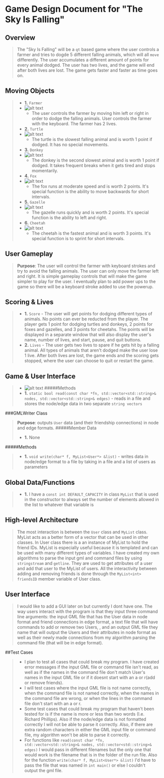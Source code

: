 # Game Design Document for "The Sky Is Falling"

## Overview
> The "Sky Is Falling" will be a `qt` based game where the user controls a farmer and tries to dogde 5 different falling animals, which will all `move` differently.
> The user accumulates a different amount of points for every animal dodged. The user has two lives, and the game will end after both lives are lost. The game gets faster and faster as time goes on.

## Moving Objects
> 
> + **1.** `Farmer`
> + ![alt text](http://www.econedlink.org/lessons/images_lessons/267_farmer1.jpg "Farmer")
>    - The user controls the farmer by moving him left or right in order to dodge the falling animals. User controls the farmer with the keyboard. The farmer has 2 lives.
> + **2.** `Turtle`
> + ![alt text](http://www.designdownloader.com/item/pngs/Sea_Turtle_t005/Sea_Turtle_t005-20120619174148-00001.png "Turtle")
>    - The turtle is the slowest falling animal and is worth 1 point if dodged. It has no special movements.
> + **3.** `Donkey`
> + ![alt text](http://icons.iconarchive.com/icons/turbomilk/animals/256/donkey-icon.png "Donkey")
>    - The donkey is the second slowest animal and is worth 1 point if dodged. It takes frequent breaks when it gets tired and stops momentarily.
> + **4.** `Fox`
> + ![alt text](http://osx.wdfiles.com/local--files/icon:cunning-fox/Cunning-Fox.png "Fox")
>    - The fox runs at moderate speed and is worth 2 points. It's special function is the ability to move backwards for short intervals. 
> + **5.** `Gazelle`
> + ![alt text](http://www.iconshock.com/img_jpg/SUPERVISTA/animals/jpg/128/gazelle_icon.jpg "Gazelle")
>    - The gazelle runs quickly and is worth 2 points. It's special function is the ability to left and right. 
> + **6.** `Cheetah`
> + ![alt text](http://www.iconshock.com/img_jpg/SUNNYDAY/animals/jpg/128/cheetah_icon.jpg "Cheetah")
>    - The cheetah is the fastest animal and is worth 3 points. It's special function is to sprint for short intervals. 

## User Gameplay
> **Purpose**: The user will control the farmer with keyboard strokes and try to avoid the falling animals. The user can only move the farmer left and right. It is simple gameplay controls that will make the game simpler to play for the user. I eventually plan to add power ups to the game so there will be a keyboard stroke added to use the powerup.

## Scoring & Lives
> + **1.** `Score` - The user will get points for dodging different types of animals. No points can ever be reducted from the player. The player gets 1 point for dodging turtles and donkeys, 2 points for foxes and gazelles, and 3 points for cheetahs. The points will be displayed in a separate window that will also display the user's name, number of lives, and start, pause, and quit buttons.
> + **2.** `Lives` - The user gets two lives to spare if he gets hit by a falling animal. All types of animals that aren't dodged make the user lose 1 live. After both lives are lost, the game ends and the scoring gets stopped, where the user can choose to quit or restart the game.
> 

## Game & User Interface
> + ![alt text](https://github.com/usc-csci102-spring2013/game_rhphilli/blob/master/Images/photo.JPG "Hand Drawn Interface")
#####Methods
> + **1.** `static bool read(const char *fn, std::vector<std::string>& nodes, std::vector<std::string>& edges)` - reads in a file and stores the node/edge data in two separate `string vectors`
> 
###GMLWriter Class
> **Purpose**: outputs `User` data (and their friendship connections) in node and edge formats.
#####Member Data
> + **1.** None
>          
#####Methods
> + **1.** `void write(char* f, MyList<User*> &list)` - writes data in node/edge format to a file by taking in a file and a list of users as parameters
> 

## Global Data/Functions
> + **1.** I have a `const int DEFAULT_CAPACITY` in class `MyList` that is used in the constructor to always set the number of elements allowed in the list to whatever that variable is

## High-level Architecture
> The most interaction is between the `User` class and `MyList` class. MyList acts as a better form of a vector that can be used in other classes.
> In User class there is a an instance of MyList to hold the friend IDs. MyList is especially useful because it is templated and can be used with many different
> types of variables. I have created my own algorithms to parse the input gml and command files by using `stringstream` and `getline`. They are used to get attributes
> of a user and add that user to the MyList of users. All the interactivity between adding and removing friends is done through the `MyList<int> friendsID` member variable of User class.


## User Interface
> I would like to add a GUI later on but currently I dont have one. The way users interact with the program is that they input three command line arguments: 
> the input GML file that has the User data in node format and friend connections in edge format, a text file that will have commands to add or remove two Users,
>, and an output GML file they name that will output the Users and their attributes in node format as well as their newly made connections from my algorithm parsing the command
> file (that will be in edge format).

##Test Cases
> + I plan to test all cases that could break my program. I have created error messages if the input GML file or command file isn't read, as well as if the names in the command file 
> don't match User's names in the input GML file or if it doesnt start with an a or r(add or remove friends).
> + I will test cases where the input GML file is not name correctly, when the command file is not named correctly, when the names in the command file are wrong, or when the lines in the command file don't start with an a or r.
> + Some test cases that could break my program that haven't been tested for is if the name is more or less than two words (I.e. Richard Phillips). Also if the node/edge data is not formatted correctly I will not be able to parse it correctly.
> Also, if there are extra random characters in either the GML input file or command file, my algorithm won't be able to parse it correctly.
> + For functions like `read(const char *fn, std::vector<std::string>& nodes, std::vector<std::string>& edges)` I would pass in different filenames but the only one that would work is the filename that is in the folder of the run file.
> Also for the function `write(char* f, MyList<User*> &list)` I'd have to pass the file that was named in `int main()` or else I couldn't output the gml file.

